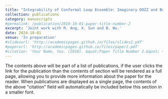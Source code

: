 ```yaml
---
title: "Integrability of Conformal Loop Ensemble: Imaginary DOZZ and Beyond"
collection: publications
category: manuscripts
#permalink: /publication/2010-10-01-paper-title-number-2
excerpt: 'Joint work with M. Ang, X. Sun and B. Wu.'
date: 2024-10-01
venue: 'In preparation'
#slidesurl: 'http://academicpages.github.io/files/slides2.pdf'
#paperurl: 'http://academicpages.github.io/files/paper2.pdf'
#citation: 'Your Name, You. (2010). &quot;Paper Title Number 2.&quot; <i>Journal 1</i>. 1(2).'
---
```


The contents above will be part of a list of publications, if the user clicks the link for the publication than the contents of section will be rendered as a full page, allowing you to provide more information about the paper for the reader. When publications are displayed as a single page, the contents of the above "citation" field will automatically be included below this section in a smaller font.
